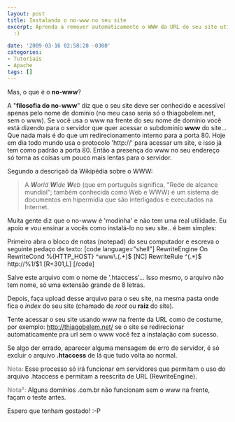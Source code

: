 ```yaml
---
layout: post
title: Instalando o no-www no seu site
excerpt: Aprenda a remover automaticamente o WWW da URL do seu site utilizando o <strong>no-www</strong>.
  :)

date: '2009-03-16 02:58:28 -0300'
categories:
- Tutoriais
- Apache
tags: []
---
```

<p>Mas, o que é o <strong>no-www</strong>?</p>
<p>A "<strong>filosofia do no-www</strong>" diz que o seu site deve ser conhecido e acessível apenas pelo nome de domínio (no meu caso seria só o thiagobelem.net, sem o www). Se você usa o www na frente do seu nome de domínio você está dizendo para o servidor que quer acessar o subdomínio <strong>www</strong> do site... Que nada mais é do que um redirecionamento interno para a porta 80. Hoje em dia todo mundo usa o protocolo 'http://' para acessar um site, e isso já tem como padrão a porta 80. Então a presença do www no seu endereço só torna as coisas um pouco mais lentas para o servidor.</p>
<p>Segundo a descriçaõ da Wikipédia sobre o WWW:</p>
<blockquote><p>A <em><strong>W</strong>orld <strong>W</strong>ide <strong>W</strong>eb</em> (que em português significa, "Rede de alcance mundial"; também conhecida como Web e WWW) é um sistema de documentos em hipermídia que são interligados e executados na Internet.</p></blockquote>
<p>Muita gente diz que o no-www é 'modinha' e não tem uma real utilidade. Eu apoio e vou ensinar a vocês como instalá-lo no seu site.. é bem simples:</p>
<p>Primeiro abra o bloco de notas (notepad) do seu computador e escreva o seguinte pedaço de texto:
[code language="shell"]
RewriteEngine On
RewriteCond %{HTTP_HOST} ^www\.(.+)$ [NC]
RewriteRule ^(.*)$ http://%1/$1 [R=301,L]
[/code]

<p>Salve este arquivo com o nome de '.htaccess'... Isso mesmo, o arquivo não tem nome, só uma extensão grande de 8 letras.</p>
<p>Depois, faça upload desse arquivo para o seu site, na mesma pasta onde fica o <em>index</em> do seu site (chamado de <em>root </em>ou <strong>raiz </strong>do site).</p>
<p>Tente acessar o seu site usando www na frente da URL como de costume, por exemplo: <a href="http://thiagobelem.net/" target="_blank">http://thiagobelem.net/</a> se o site se redirecionar automaticamente pra url sem o www você fez a instalação com sucesso.</p>
<p>Se algo der errado, aparecer alguma mensagem de erro de servidor, é só excluir o arquivo <strong>.htaccess</strong> de lá que tudo volta ao normal.</p>
<p><span style="color: #999999;"><strong>Nota: </strong></span>Esse processo só irá funcionar em servidores que permitam o uso do arquivo .htaccess e permitam a reescrita de URL (RewriteEngine).</p>
<p><span style="color: #999999;"><strong>Nota²: </strong></span>Alguns domínios .com.br não funcionam sem o www na frente, façam o teste antes.</p>
<p>Espero que tenham gostado!  :-P</p>
